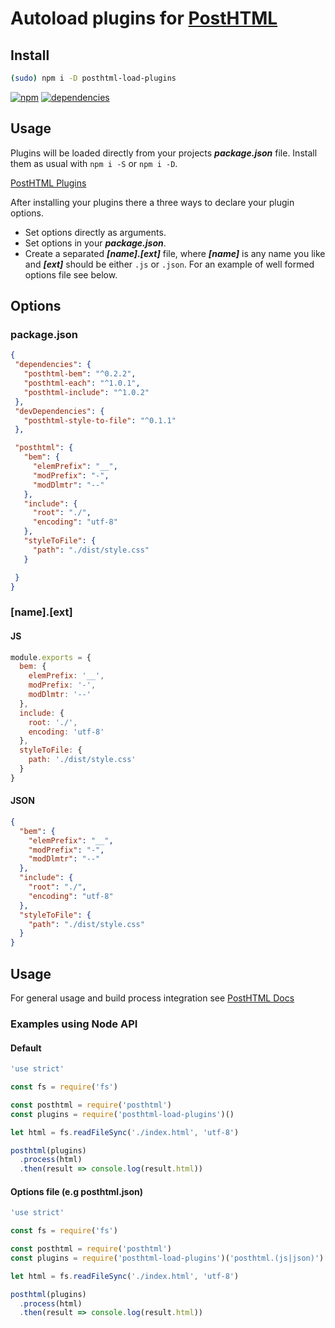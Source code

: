 # Autoload plugins for [PostHTML](https://github.com/posthtml/posthtml)

## Install

```bash
(sudo) npm i -D posthtml-load-plugins
```
[![npm](https://badge.fury.io/js/posthtml-load-plugins.svg)](https://badge.fury.io/js/posthtml-load-plugins) [![dependencies](https://david-dm.org/michael-ciniawsky/posthtml-load-plugins.svg)](https://david-dm.org/michael-ciniawsky/posthtml-load-plugins)

## Usage

Plugins will be loaded directly from your projects ***package.json*** file.
Install them as usual with ``` npm i -S ``` or ``` npm i -D ```.

[PostHTML Plugins](https://maltsev.github.io/posthtml-plugins/)

After installing your plugins there a three ways to declare your plugin options.

- Set options directly as arguments.
- Set options in your ***package.json***.
- Create a separated ***[name].[ext]*** file, where ***[name]*** is any name you like and ***[ext]*** should be either ``` .js ``` or ``` .json ```.
For an example of well formed options file see below.

## Options

### package.json

```json
{
 "dependencies": {
   "posthtml-bem": "^0.2.2",
   "posthtml-each": "^1.0.1",
   "posthtml-include": "^1.0.2"
 },
 "devDependencies": {
   "posthtml-style-to-file": "^0.1.1"
 },

 "posthtml": {
   "bem": {
     "elemPrefix": "__",
     "modPrefix": "-",
     "modDlmtr": "--"
   },
   "include": {
     "root": "./",
     "encoding": "utf-8"
   },
   "styleToFile": {
     "path": "./dist/style.css"
   }

 }
}
```

### [name].[ext]

#### JS
```js
module.exports = {
  bem: {
    elemPrefix: '__',
    modPrefix: '-',
    modDlmtr: '--'
  },
  include: {
    root: './',
    encoding: 'utf-8'
  },
  styleToFile: {
    path: './dist/style.css'
  }
}
```
#### JSON

```json
{
  "bem": {
    "elemPrefix": "__",
    "modPrefix": "-",
    "modDlmtr": "--"
  },
  "include": {
    "root": "./",
    "encoding": "utf-8"
  },
  "styleToFile": {
    "path": "./dist/style.css"
  }
}
```

## Usage
For general usage and build process integration see [PostHTML Docs](https://github.com/posthtml/posthtml#usage)

### Examples using Node API
#### Default

```js
'use strict'

const fs = require('fs')

const posthtml = require('posthtml')
const plugins = require('posthtml-load-plugins')()

let html = fs.readFileSync('./index.html', 'utf-8')

posthtml(plugins)
  .process(html)
  .then(result => console.log(result.html))
```

#### Options file (e.g posthtml.json)

```js
'use strict'

const fs = require('fs')

const posthtml = require('posthtml')
const plugins = require('posthtml-load-plugins')('posthtml.(js|json)')

let html = fs.readFileSync('./index.html', 'utf-8')

posthtml(plugins)
  .process(html)
  .then(result => console.log(result.html))
```
